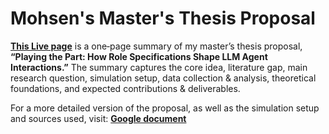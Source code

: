 # Mohsen's Master's Thesis Proposal 

[**This Live page**](https://technejad.github.io/MA-thesis-proposal-one-pager/) is a one‑page summary of my master’s thesis proposal, **“Playing the Part: How Role Specifications Shape LLM Agent Interactions.”** The summary captures the core idea, literature gap, main research question, simulation setup, data collection & analysis, theoretical foundations, and expected contributions & deliverables. 

For a more detailed version of the proposal, as well as the simulation setup and sources used, visit: [**Google document**](https://docs.google.com/document/d/13HdbxagbMUa5Y8iukpybiEJUAIF-IcdyL_gDgcrTJss/edit)
